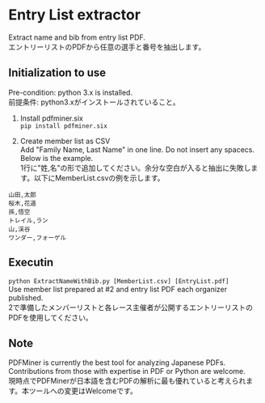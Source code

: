 # Entry List extractor  
Extract name and bib from entry list PDF.   
エントリーリストのPDFから任意の選手と番号を抽出します。

## Initialization to use
Pre-condition: python 3.x is installed.  
前提条件: python3.xがインストールされていること。

1. Install pdfminer.six  
  `pip install pdfminer.six`  

1. Create member list as CSV  
  Add "Family Name, Last Name" in one line. Do not insert any spacecs. Below is the example.  
  1行に"姓,名"の形で追加してください。余分な空白が入ると抽出に失敗します。以下にMemberList.csvの例を示します。
  ```
  山田,太郎
  桜木,花道
  孫,悟空
  トレイル,ラン
  山,渓谷
  ワンダー,フォーゲル
  ```

## Executin
`python ExtractNameWithBib.py [MemberList.csv] [EntryList.pdf]`  
Use member list prepared at #2 and entry list PDF each organizer published.  
2で準備したメンバーリストと各レース主催者が公開するエントリーリストのPDFを使用してください。

## Note
PDFMiner is currently the best tool for analyzing Japanese PDFs. Contributions from those with expertise in PDF or Python are welcome.  
現時点でPDFMinerが日本語を含むPDFの解析に最も優れていると考えられます。本ツールへの変更はWelcomeです。
